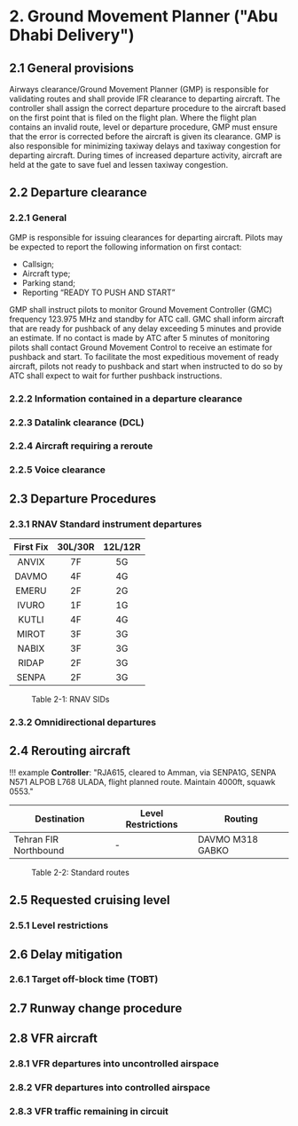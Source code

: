 # 2. Ground Movement Planner ("Abu Dhabi Delivery")
## 2.1 General provisions
Airways clearance/Ground Movement Planner (GMP) is responsible for validating routes and shall provide IFR clearance to departing aircraft. The controller shall assign the correct departure procedure to the aircraft based on the first point that is filed on the flight plan.
Where the flight plan contains an invalid route, level or departure procedure, GMP must ensure that the error is corrected before the aircraft is given its clearance.
GMP is also responsible for minimizing taxiway delays and taxiway congestion for departing aircraft. During times of increased departure activity, aircraft are held at the gate to save fuel and lessen taxiway congestion.

## 2.2 Departure clearance
### 2.2.1 General
GMP is responsible for issuing clearances for departing aircraft. Pilots may be expected to report the following information on first contact: 

-	Callsign;
-	Aircraft type; 
-	Parking stand;
-	Reporting “READY TO PUSH AND START”

GMP shall instruct pilots to monitor Ground Movement Controller (GMC) frequency 123.975 MHz and standby for ATC call.
GMC shall inform aircraft that are ready for pushback of any delay exceeding 5 minutes and provide an estimate. If no contact is made by ATC after 5 minutes of monitoring pilots shall contact Ground Movement Control to receive an estimate for pushback and start.
To facilitate the most expeditious movement of ready aircraft, pilots not ready to pushback and start when instructed to do so by ATC shall expect to wait for further pushback instructions.

### 2.2.2 Information contained in a departure clearance

### 2.2.3 Datalink clearance (DCL)

### 2.2.4 Aircraft requiring a reroute

### 2.2.5 Voice clearance

## 2.3 Departure Procedures
### 2.3.1 RNAV Standard instrument departures

| First Fix | 30L/30R | 12L/12R |
|:---------:|:-------:|:-------:|
|   ANVIX   |    7F   |    5G   |
|   DAVMO   |    4F   |    4G   |
|   EMERU   |    2F   |    2G   |
|   IVURO   |    1F   |    1G   |
|   KUTLI   |    4F   |    4G   |
|   MIROT   |    3F   |    3G   |
|   NABIX   |    3F   |    3G   |
|   RIDAP   |    2F   |    3G   |
|   SENPA   |    2F   |    3G   |
<figure markdown>
  <figcaption>Table 2-1: RNAV SIDs</figcaption>
</figure>

### 2.3.2 Omnidirectional departures

## 2.4 Rerouting aircraft

!!! example
    **Controller**: "RJA615, cleared to Amman, via SENPA1G, SENPA N571 ALPOB L768 ULADA, flight planned route. Maintain 4000ft, squawk 0553."

<table><thead>
  <tr>
    <th>Destination</th>
    <th>Level Restrictions</th>
    <th>Routing</th>
  </tr></thead>
<tbody>
  <tr>
    <td>Tehran FIR Northbound</td>
    <td>-</td>
    <td>DAVMO M318 GABKO</td>
  </tr>
</tbody></table>
<figure markdown>
  <figcaption>Table 2-2: Standard routes</figcaption>
</figure>

## 2.5 Requested cruising level
### 2.5.1 Level restrictions

## 2.6 Delay mitigation
### 2.6.1 Target off-block time (TOBT)

## 2.7 Runway change procedure

## 2.8 VFR aircraft

### 2.8.1 VFR departures into uncontrolled airspace

### 2.8.2 VFR departures into controlled airspace

### 2.8.3 VFR traffic remaining in circuit